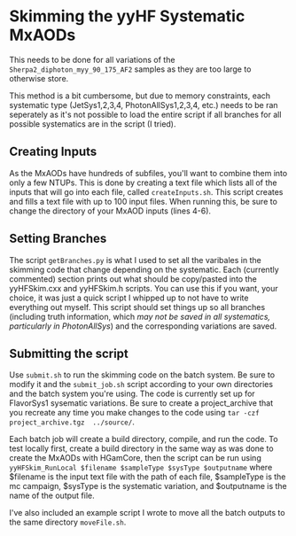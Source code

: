 # Skimming the yyHF Systematic MxAODs

This needs to be done for all variations of the ```Sherpa2_diphoton_myy_90_175_AF2``` samples as they are too large to otherwise store. 

This method is a bit cumbersome, but due to memory constraints, each systematic type (JetSys1,2,3,4, PhotonAllSys1,2,3,4, etc.) needs to be ran seperately as it's not possible to load the entire script if all branches for all possible systematics are in the script (I tried). 

## Creating Inputs
As the MxAODs have hundreds of subfiles, you'll want to combine them into only a few NTUPs. This is done by creating a text file which lists all of the inputs that will go into each file, called ```createInputs.sh```. This script creates and fills a text file with up to 100 input files. When running this, be sure to change the directory of your MxAOD inputs (lines 4-6). 

## Setting Branches
The script ```getBranches.py``` is what I used to set all the varibales in the skimming code that change depending on the systematic. Each (currently commented) section prints out what should be copy/pasted into the yyHFSkim.cxx and yyHFSkim.h scripts. You can use this if you want, your choice, it was just a quick script I whipped up to not have to write everything out myself. This script should set things up so all branches (including truth information, which *may not be saved in all systematics, particularly in PhotonAllSys*) and the corresponding variations are saved. 

## Submitting the script
Use ```submit.sh``` to run the skimming code on the batch system. Be sure to modify it and the ```submit_job.sh``` script according to your own directories and the batch system you're using. The code is currently set up for FlavorSys1 sysematic variations. Be sure to create a project_archive that you recreate any time you make changes to the code using ```tar -czf project_archive.tgz  ../source/```.

Each batch job will create a build directory, compile, and run the code. To test locally first, create a build directory in the same way as was done to create the MxAODs with HGamCore, then the script can be run using ```yyHFSkim_RunLocal $filename $sampleType $sysType $outputname``` where $filename is the input text file with the path of each file, $sampleType is the mc campaign, $sysType is the systematic variation, and $outputname is the name of the output file. 

I've also included an example script I wrote to move all the batch outputs to the same directory ```moveFile.sh```. 

